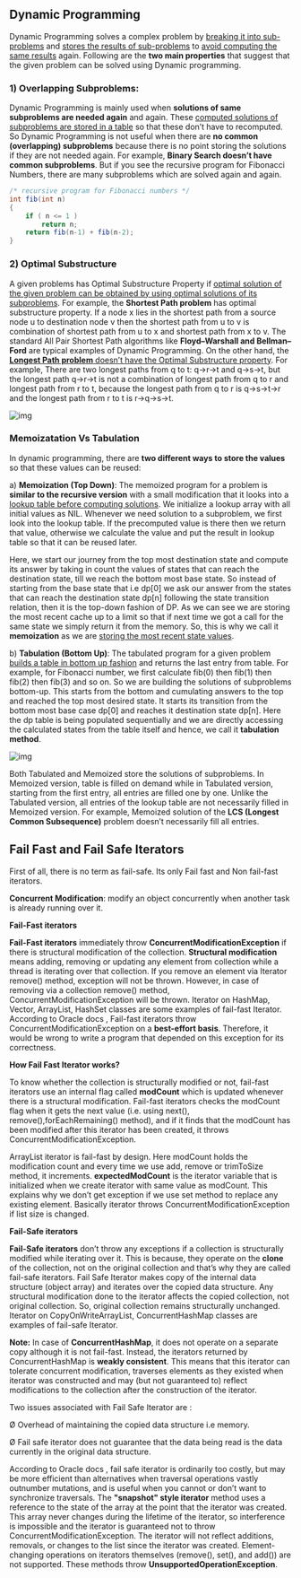 ## Dynamic Programming 

Dynamic Programming solves a complex problem by <u>breaking it into sub-problems</u> and <u>stores the results of sub-problems</u> to <u>avoid computing the same results</u> again. Following are the **two main properties** that suggest that the given problem can be solved using Dynamic programming.

### 1) Overlapping Subproblems:

Dynamic Programming is mainly used when **solutions of same subproblems are needed again** and again. These <u>computed solutions of subproblems are stored in a table</u> so that these don’t have to recomputed. So Dynamic Programming is not useful when there are **no common (overlapping) subproblems** because there is no point storing the solutions if they are not needed again. For example, **Binary Search doesn’t have common subproblems**. But if you see the recursive program for Fibonacci Numbers, there are many subproblems which are solved again and again.

```java
/* recursive program for Fibonacci numbers */
int fib(int n)
{ 
    if ( n <= 1 )
        return n; 
    return fib(n-1) + fib(n-2);
}
```

### 2) Optimal Substructure

A given problems has Optimal Substructure Property if <u>optimal solution of the given problem can be obtained by using optimal solutions of its subproblems</u>. For example, the **Shortest Path problem** has optimal substructure property. If a node x lies in the shortest path from a source node u to destination node v then the shortest path from u to v is combination of shortest path from u to x and shortest path from x to v. The standard All Pair Shortest Path algorithms like **Floyd–Warshall and Bellman–Ford** are typical examples of Dynamic Programming. On the other hand, the <u>**Longest Path problem** doesn’t have the Optimal Substructure property</u>. For example, There are two longest paths from q to t: q→r→t and q→s→t, but the longest path q→r→t is not a combination of longest path from q to r and longest path from r to t, because the longest path from q to r is q→s→t→r and the longest path from r to t is r→q→s→t.

![img](https://media.geeksforgeeks.org/wp-content/cdn-uploads/LongestPath.gif)

### Memoizatation Vs Tabulation

In dynamic programming, there are **two different ways to store the values** so that these values can be reused:

a) **Memoization (Top Down)**: The memoized program for a problem is **similar to the recursive version** with a small modification that it looks into a <u>lookup table before computing solutions</u>. We initialize a lookup array with all initial values as NIL. Whenever we need solution to a subproblem, we first look into the lookup table. If the precomputed value is there then we return that value, otherwise we calculate the value and put the result in lookup table so that it can be reused later.

Here, we start our journey from the top most destination state and compute its answer by taking in count the values of states that can reach the destination state, till we reach the bottom most base state. So instead of starting from the base state that i.e dp[0] we ask our answer from the states that can reach the destination state dp[n] following the state transition relation, then it is the top-down fashion of DP. As we can see we are storing the most recent cache up to a limit so that if next time we got a call for the same state we simply return it from the memory. So, this is why we call it **memoization** as we are <u>storing the most recent state values</u>.

b) **Tabulation (Bottom Up)**: The tabulated program for a given problem <u>builds a table in bottom up fashion</u> and returns the last entry from table. For example, for Fibonacci number, we first calculate fib(0) then fib(1) then fib(2) then fib(3) and so on. So we are building the solutions of subproblems bottom-up. This starts from the bottom and cumulating answers to the top and reached the top most desired state. It starts its transition from the bottom most base case dp[0] and reaches it destination state dp[n]. Here the dp table is being populated sequentially and we are directly accessing the calculated states from the table itself and hence, we call it **tabulation method**.

![img](https://media.geeksforgeeks.org/wp-content/cdn-uploads/Tabulation-vs-Memoization-1.png)

Both Tabulated and Memoized store the solutions of subproblems. In Memoized version, table is filled on demand while in Tabulated version, starting from the first entry, all entries are filled one by one. Unlike the Tabulated version, all entries of the lookup table are not necessarily filled in Memoized version. For example, Memoized solution of the **LCS (Longest Common Subsequence)** problem doesn’t necessarily fill all entries.









## Fail Fast and Fail Safe Iterators

First of all, there is no term as fail-safe. Its only Fail fast and Non fail-fast iterators.

**Concurrent Modification**: modify an object concurrently when another task is already running over it. 

**Fail-Fast iterators**

**Fail-Fast iterators** immediately throw **ConcurrentModificationException** if there is structural modification of the collection. **Structural modification** means adding, removing or updating any element from collection while a thread is iterating over that collection. If you remove an element via Iterator remove() method, exception will not be thrown. However, in case of removing via a collection remove() method, ConcurrentModificationException will be thrown. Iterator on HashMap, Vector, ArrayList, HashSet classes are some examples of fail-fast Iterator. According to Oracle docs , Fail-fast iterators throw ConcurrentModificationException on a **best-effort basis**. Therefore, it would be wrong to write a program that depended on this exception for its correctness.

**How Fail Fast Iterator works?**

To know whether the collection is structurally modified or not, fail-fast iterators use an internal flag called **modCount** which is updated whenever there is a structural modification. Fail-fast iterators checks the modCount flag when it gets the next value (i.e. using next(), remove(),forEachRemaining() method), and if it finds that the modCount has been modified after this iterator has been created, it throws ConcurrentModificationException.

ArrayList iterator is fail-fast by design. Here modCount holds the modification count and every time we use add, remove or trimToSize method, it increments. **expectedModCount** is the iterator variable that is initialized when we create iterator with same value as modCount. This explains why we don’t get exception if we use set method to replace any existing element. Basically iterator throws ConcurrentModificationException if list size is changed.

**Fail-Safe iterators**

**Fail-Safe iterators** don’t throw any exceptions if a collection is structurally modified while iterating over it. This is because, they operate on the **clone** of the collection, not on the original collection and that’s why they are called fail-safe iterators. Fail Safe Iterator makes copy of the internal data structure (object array) and iterates over the copied data structure. Any structural modification done to the iterator affects the copied collection, not original collection. So, original collection remains structurally unchanged. Iterator on CopyOnWriteArrayList, ConcurrentHashMap classes are examples of fail-safe Iterator.

**Note:** In case of **ConcurrentHashMap**, it does not operate on a separate copy although it is not fail-fast. Instead, the iterators returned by ConcurrentHashMap is **weakly consistent**. This means that this iterator can tolerate concurrent modification, traverses elements as they existed when iterator was constructed and may (but not guaranteed to) reflect modifications to the collection after the construction of the iterator.

Two issues associated with Fail Safe Iterator are :

Ø Overhead of maintaining the copied data structure i.e memory.

Ø Fail safe iterator does not guarantee that the data being read is the data currently in the original data structure. 

According to Oracle docs , fail safe iterator is ordinarily too costly, but may be more efficient than alternatives when traversal operations vastly outnumber mutations, and is useful when you cannot or don’t want to synchronize traversals. The **"snapshot" style iterator** method uses a reference to the state of the array at the point that the iterator was created. This array never changes during the lifetime of the iterator, so interference is impossible and the iterator is guaranteed not to throw ConcurrentModificationException. The iterator will not reflect additions, removals, or changes to the list since the iterator was created. Element-changing operations on iterators themselves (remove(), set(), and add()) are not supported. These methods throw **UnsupportedOperationException**.

